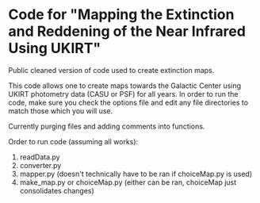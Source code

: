 # Code for "Mapping the Extinction and Reddening of the Near Infrared Using UKIRT"

Public cleaned version of code used to create extinction maps.

This code allows one to create maps towards the Galactic Center using UKIRT photometry data (CASU or PSF) for all years. In order to run the code, make sure you check the options file and edit any file directories to match those which you will use.

Currently purging files and adding comments into functions.

Order to run code (assuming all works):
1. readData.py
2. converter.py
3. mapper.py (doesn't technically have to be ran if choiceMap.py is used)
4. make_map.py or choiceMap.py (either can be ran, choiceMap just consolidates changes)